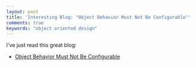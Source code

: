 ```yaml
---
layout: post
title: 'Interesting Blog: "Object Behavior Must Not Be Configurable"'
comments: true
keywords: "object oriented design"
---
```


I've just read this great blog:

- [Object Behavior Must Not Be Configurable](http://www.yegor256.com/2016/04/19/object-must-not-be-configurable.html)

